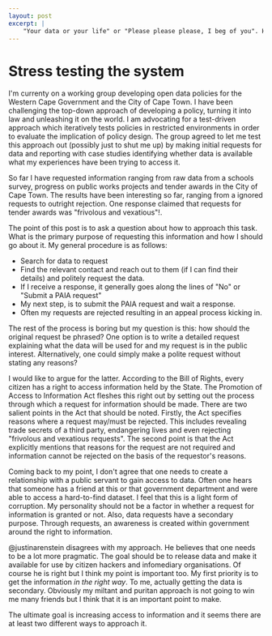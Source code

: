```yaml
---
layout: post
excerpt: |
    "Your data or your life" or "Please please please, I beg of you". How to ask for data from government?
---
```


Stress testing the system
=========================

I'm currenty on a working group developing open data policies for the Western Cape Government and the City of Cape Town. I have been challenging the top-down approach of developing a policy, turning it into law and unleashing it on the world. I am advocating for a test-driven approach which iteratively tests policies in restricted environments in order to evaluate the implication of policy design.  The group agreed to let me test this approach out (possibly just to shut me up) by making initial requests for data and reporting with case studies identifying whether data is available what my experiences have been trying to access it.

So far I have requested information ranging from raw data from a schools survey, progress on public works projects and tender awards in the City of Cape Town. The results have been interesting so far, ranging from a ignored requests to outright rejection. One response claimed that requests for tender awards was "frivolous and vexatious"!. 

The point of this post is to ask a question about how to approach this task. What is the primary purpose of requesting this information and how I should go about it. My general procedure is as follows:

* Search for data to request
* Find the relevant contact and reach out to them (if I can find their details) and politely request the data.
* If I receive a response, it generally goes along the lines of "No" or "Submit a PAIA request" 
* My next step, is to submit the PAIA request and wait a response.
* Often my requests are rejected resulting in an appeal process kicking in.

The rest of the process is boring but my question is this: how should the original request be phrased? One option is to write a detailed request explaining what the data will be used for and my request is in the public interest. Alternatively, one could simply make a polite request without stating any reasons? 

I would like to argue for the latter. According to the Bill of Rights, every citizen has a right to access information held by the State. The Promotion of Access to Information Act fleshes this right out by setting out the process through which a request for information should be made. There are two salient points in the Act that should be noted. Firstly, the Act specifies reasons where a request may/must be rejected. This includes revealing trade secrets of a third party, endangering lives and even rejecting "frivolous and vexatious requests". The second point is that the Act explicitly mentions that reasons for the request are not required and information cannot be rejected on the basis of the requestor's reasons.

Coming back to my point, I don't agree that one needs to create a relationship with a public servant to gain access to data. Often one hears that someone has a friend at this or that government department and were able to access a hard-to-find dataset. I feel that this is a light form of corruption. My personality should not be a factor in whether a request for information is granted or not. Also, data requests have a secondary purpose. Through requests, an awareness is created within government around the right to information. 

@justinarenstein disagrees with my approach. He believes that one needs to be a lot more pragmatic. The goal should be to release data and make it available for use by citizen hackers and infomediary organisations. Of course he is right but I think my point is important too. My first priority is to get the information _in the right way_. To me, actually getting the data is secondary. Obviously my miltant and puritan approach is not going to win me many friends but I think that it is an important point to make. 

The ultimate goal is increasing access to information and it seems there are at least two different ways to approach it.


